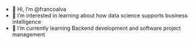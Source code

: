 - 👋 Hi, I’m @francoalva
- 👀 I’m interested in learning about how data science supports business intelligence
- 🌱 I’m currently learning Backend development and software project management

<!---
francoalva/francoalva is a ✨ special ✨ repository because its `README.md` (this file) appears on your GitHub profile.
You can click the Preview link to take a look at your changes.
--->
